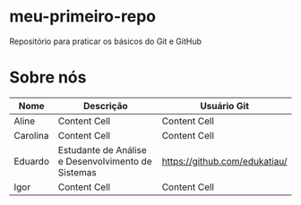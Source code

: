 # meu-primeiro-repo
Repositório para praticar os básicos do Git e GitHub

# Sobre nós

| Nome  | Descrição | Usuário Git |
| ------------- | ------------- | ------------- |
| Aline  | Content Cell  | Content Cell  | 
| Carolina  | Content Cell  | Content Cell  |
| Eduardo  | Estudante de Análise e Desenvolvimento de Sistemas  | https://github.com/edukatiau/  |
| Igor  | Content Cell  | Content Cell  |
